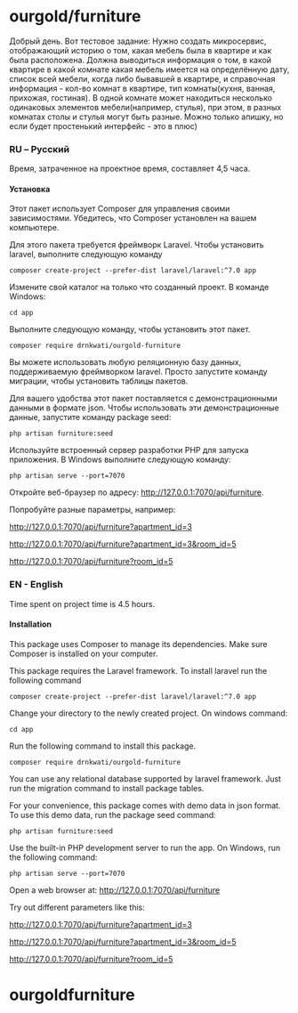 # ourgold/furniture

Добрый день. 
Вот тестовое задание:
Нужно создать микросервис, отображающий историю о том, какая мебель была в квартире и как была расположена.
Должна выводиться информация о том, в какой квартире в какой комнате какая мебель имеется на определённую дату, список всей мебели, когда либо бывавшей в квартире, и справочная информация - кол-во комнат в квартире, тип комнаты(кухня, ванная, прихожая, гостиная). В одной комнате может находиться несколько одинаковых элементов  мебели(например, стулья), при этом, в разных комнатах столы и стулья могут быть разные.
Можно только апишку, но если будет простенький интерфейс - это в плюс)

### RU – Русский
Время, затраченное на проектное время, составляет 4,5 часа.

#### Установка
Этот пакет использует Composer для управления своими зависимостями. Убедитесь, что Composer установлен на вашем компьютере.

Для этого пакета требуется фреймворк Laravel. Чтобы установить laravel, выполните следующую команду
```
composer create-project --prefer-dist laravel/laravel:^7.0 app
```
Измените свой каталог на только что созданный проект. В команде Windows:
```
cd app
```
Выполните следующую команду, чтобы установить этот пакет.
```
composer require drnkwati/ourgold-furniture
```
Вы можете использовать любую реляционную базу данных, поддерживаемую фреймворком laravel.
Просто запустите команду миграции, чтобы установить таблицы пакетов.

Для вашего удобства этот пакет поставляется с демонстрационными данными в формате json.
Чтобы использовать эти демонстрационные данные, запустите команду package seed:
```
php artisan furniture:seed
```
Используйте встроенный сервер разработки PHP для запуска приложения. В Windows выполните следующую команду:
```
php artisan serve --port=7070
```
Откройте веб-браузер по адресу: http://127.0.0.1:7070/api/furniture.

Попробуйте разные параметры, например:

http://127.0.0.1:7070/api/furniture?apartment_id=3

http://127.0.0.1:7070/api/furniture?apartment_id=3&room_id=5

http://127.0.0.1:7070/api/furniture?room_id=5


### EN - English
Time spent on project time is 4.5 hours.

#### Installation
This package uses Composer to manage its dependencies. Make sure Composer is installed on your computer. 

This package requires the Laravel framework. To install laravel run the following command
```
composer create-project --prefer-dist laravel/laravel:^7.0 app
```
Change your directory to the newly created project. On windows command:
```
cd app
```
Run the following command to install this package.
```
composer require drnkwati/ourgold-furniture
```
You can use any relational database supported by laravel framework. 
Just run the migration command to install package tables.

For your convenience, this package comes with demo data in json format. 
To use this demo data, run the package seed command:
```
php artisan furniture:seed
```
Use the built-in PHP development server to run the app. On Windows, run the following command:
```
php artisan serve --port=7070
```
Open a web browser at: http://127.0.0.1:7070/api/furniture

Try out different parameters like this:

http://127.0.0.1:7070/api/furniture?apartment_id=3

http://127.0.0.1:7070/api/furniture?apartment_id=3&room_id=5

http://127.0.0.1:7070/api/furniture?room_id=5
# ourgoldfurniture
